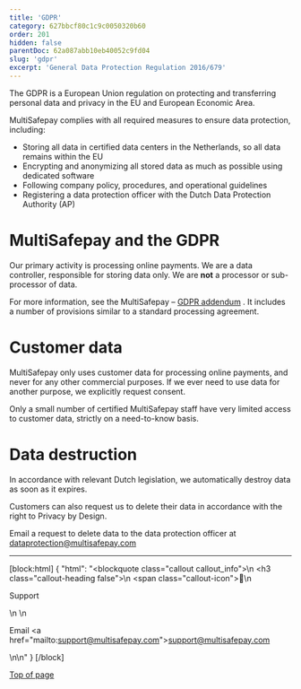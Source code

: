 ```yaml
---
title: 'GDPR'
category: 627bbcf80c1c9c0050320b60
order: 201
hidden: false
parentDoc: 62a087abb10eb40052c9fd04
slug: 'gdpr'
excerpt: 'General Data Protection Regulation 2016/679'
---
```

 
The GDPR is a European Union regulation on protecting and transferring personal data and privacy in the EU and European Economic Area.

MultiSafepay complies with all required measures to ensure data protection, including:

- Storing all data in certified data centers in the Netherlands, so all data remains within the EU
- Encrypting and anonymizing all stored data as much as possible using dedicated software
- Following company policy, procedures, and operational guidelines
- Registering a data protection officer with the Dutch Data Protection Authority (AP)

# MultiSafepay and the GDPR

Our primary activity is processing online payments. We are a data controller, responsible for storing data only. We are **not** a processor or sub-processor of data. 

For more information, see the MultiSafepay – <a href="https://www.multisafepay.com/downloads/Addendum_GDPR_2018.pdf" target="_blank">GDPR addendum</a> <i class="fa fa-external-link" style="font-size:12px;color:#8b929e"></i>. It includes a number of provisions similar to a standard processing agreement.

# Customer data

MultiSafepay only uses customer data for processing online payments, and never for any other commercial purposes. If we ever need to use data for another purpose, we explicitly request consent.

Only a small number of certified MultiSafepay staff have very limited access to customer data, strictly on a need-to-know basis. 

# Data destruction

In accordance with relevant Dutch legislation, we automatically destroy data as soon as it expires. 

Customers can also request us to delete their data in accordance with the right to Privacy by Design. 

Email a request to delete data to the data protection officer at <dataprotection@multisafepay.com>
<br>

--- 

[block:html]
{
  "html": "<blockquote class=\"callout callout_info\">\n    <h3 class=\"callout-heading false\">\n        <span class=\"callout-icon\">💬</span>\n        <p>Support</p>\n    </h3>\n    <p>Email <a href=\"mailto:support@multisafepay.com\">support@multisafepay.com</a></p>\n</blockquote>\n"
}
[/block]

[Top of page](#)